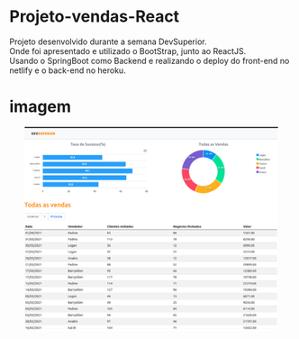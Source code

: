 # Projeto-vendas-React
Projeto desenvolvido durante a semana DevSuperior.</br>
Onde foi apresentado e utilizado o BootStrap, junto ao ReactJS.</br>
Usando o SpringBoot como Backend e realizando o deploy do front-end no netlify e o back-end no heroku.</br>
# imagem
<p align="center">
  <img src="https://github.com/Fabricio-Joaquim/Projeto-vendas-React/blob/master/2.png" width="450" title="DashBoard">
</p>
